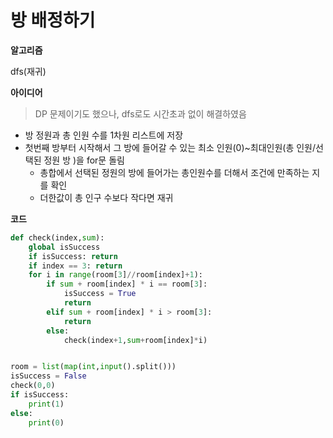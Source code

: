 # 방 배정하기

**알고리즘**

dfs(재귀)



**아이디어**

> DP 문제이기도 했으나, dfs로도 시간초과 없이 해결하였음

- 방 정원과 총 인원 수를 1차원 리스트에 저장
- 첫번째 방부터 시작해서 그 방에 들어갈 수 있는 최소 인원(0)~최대인원(총 인원/선택된 정원 방 )을 for문 돌림
  - 총합에서 선택된 정원의 방에 들어가는 총인원수를 더해서 조건에 만족하는 지를 확인
  - 더한값이 총 인구 수보다 작다면 재귀



**코드**

```python
def check(index,sum):
    global isSuccess
    if isSuccess: return
    if index == 3: return
    for i in range(room[3]//room[index]+1):
        if sum + room[index] * i == room[3]:
            isSuccess = True
            return
        elif sum + room[index] * i > room[3]:
            return
        else:
            check(index+1,sum+room[index]*i)


room = list(map(int,input().split()))
isSuccess = False
check(0,0)
if isSuccess:
    print(1)
else:
    print(0)
```

